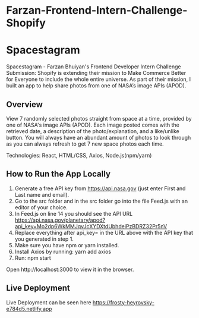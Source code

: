 # Farzan-Frontend-Intern-Challenge-Shopify

# Spacestagram 

Spacestagram - Farzan Bhuiyan's Frontend Developer Intern Challenge Submission:
Shopify is extending their mission to Make Commerce Better for Everyone to include the whole entire universe. As part of their mission, I built an app to help share photos from one of NASA’s image APIs (APOD).

## Overview
View 7 randomly selected photos straight from space at a time, provided by one of NASA's image APIs (APOD). Each image posted comes with the retrieved date, a description of the photo/explanation, and a like/unlike button. You will always have an abundant amount of photos to look through as you can always refresh to get 7 new space photos each time. 

Technologies: React, HTML/CSS, Axios, Node.js(npm/yarn)

## How to Run the App Locally

1. Generate a free API key from https://api.nasa.gov (just enter First and Last name and email).
2. Go to the src folder and in the src folder go into the file Feed.js with an editor of your choice. 
3. In Feed.js on line 14 you should see the API URL https://api.nasa.gov/planetary/apod?api_key=Mo2dp6WkMMJqvJcXYDXtdUbhdeiPzBDRZ32Pr5nV
4. Replace everything after api_key= in the URL above with the API key that you generated in step 1. 
5. Make sure you have npm or yarn installed.
6. Install Axios by running: yarn add axios
7. Run: npm start

Open http://localhost:3000 to view it in the browser.

## Live Deployment

Live Deployment can be seen here https://frosty-heyrovsky-e784d5.netlify.app

